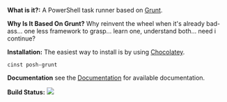 **What is it?:**
A PowerShell task runner based on [Grunt](http://gruntjs.com/).

**Why Is It Based On Grunt?**
Why reinvent the wheel when it's already bad-ass... one less framework to grasp... learn one, understand both... need i continue?

**Installation:**
The easiest way to install is by using [Chocolatey](https://chocolatey.org/packages/posh-grunt).
```
cinst posh-grunt
```

**Documentation**
see the [Documentation](Documentation/Index.md) for available documentation.

**Build Status:**
![](https://ci.appveyor.com/api/projects/status/l5hc8sswg3kgtvu5?svg=true)

